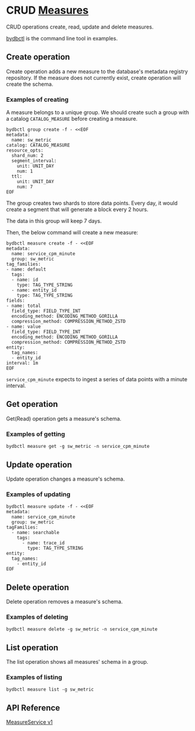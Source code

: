 # CRUD [Measures](../../../concept/data-model.md#measures)

CRUD operations create, read, update and delete measures.

[bydbctl](../bydbctl.md) is the command line tool in examples.

## Create operation

Create operation adds a new measure to the database's metadata registry repository. If the measure does not currently exist, create operation will create the schema.

### Examples of creating

A measure belongs to a unique group. We should create such a group with a catalog `CATALOG_MEASURE`
before creating a measure.

```shell
bydbctl group create -f - <<EOF
metadata:
  name: sw_metric
catalog: CATALOG_MEASURE
resource_opts:
  shard_num: 2
  segment_interval:
    unit: UNIT_DAY
    num: 1
  ttl:
    unit: UNIT_DAY
    num: 7
EOF
```

The group creates two shards to store data points. Every day, it would create a
segment that will generate a block every 2 hours.

The data in this group will keep 7 days.

Then, the below command will create a new measure:

```shell
bydbctl measure create -f - <<EOF
metadata:
  name: service_cpm_minute
  group: sw_metric
tag_families:
- name: default
  tags:
  - name: id
    type: TAG_TYPE_STRING
  - name: entity_id
    type: TAG_TYPE_STRING
fields:
- name: total
  field_type: FIELD_TYPE_INT
  encoding_method: ENCODING_METHOD_GORILLA
  compression_method: COMPRESSION_METHOD_ZSTD
- name: value
  field_type: FIELD_TYPE_INT
  encoding_method: ENCODING_METHOD_GORILLA
  compression_method: COMPRESSION_METHOD_ZSTD
entity:
  tag_names:
  - entity_id
interval: 1m
EOF
```

`service_cpm_minute` expects to ingest a series of data points with a minute interval.

## Get operation

Get(Read) operation gets a measure's schema.

### Examples of getting

```shell
bydbctl measure get -g sw_metric -n service_cpm_minute
```

## Update operation

Update operation changes a measure's schema.

### Examples of updating

```shell
bydbctl measure update -f - <<EOF
metadata:
  name: service_cpm_minute
  group: sw_metric
tagFamilies:
  - name: searchable
    tags: 
      - name: trace_id
        type: TAG_TYPE_STRING
entity:
  tag_names:
    - entity_id
EOF
```

## Delete operation

Delete operation removes a measure's schema.

### Examples of deleting

```shell
bydbctl measure delete -g sw_metric -n service_cpm_minute
```

## List operation

The list operation shows all measures' schema in a group.

### Examples of listing

```shell
bydbctl measure list -g sw_metric
```

## API Reference

[MeasureService v1](../../../api-reference.md#MeasureService)

